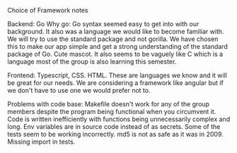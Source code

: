 Choice of Framework notes

Backend: Go
Why go:
Go syntax seemed easy to get into with our background. It also was a language we would like to become familiar with.
We will try to use the standard package and not gorilla. We have chosen this to make our app simple and get a strong understanding of the standard package of Go.
Cute mascot. It also seems to be vaguely like C which is a language most of the group is also learning this semester.

Frontend:
Typescript, CSS. HTML. These are languages we know and it will be great for our needs. We are considering a framework like angular but if we don't have to use one we would prefer not to.

Problems with code base:
Makefile doesn't work for any of the group members despite the program being functional when you circumvent it.
Code is written inefficiently with functions being unnecessarily complex and long.
Env variables are in source code instead of as secrets.
Some of the tests seem to be working incorrectly.
md5 is not as safe as it was in 2009.
Missing import in tests.
